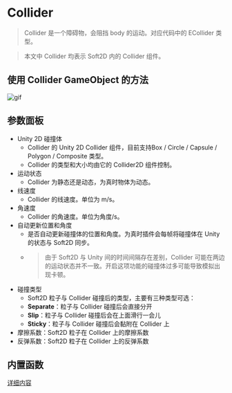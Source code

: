 # Collider

> Collider 是一个障碍物，会阻挡 body 的运动。对应代码中的 ECollider 类型。

> 本文中 Collider 均表示 Soft2D 内的 Collider 组件。

## 使用 Collider GameObject 的方法

![gif](../../GIFs/Collider.gif)

## 参数面板

- Unity 2D 碰撞体
  - Collider 的 Unity 2D Collider 组件，目前支持Box / Circle / Capsule / Polygon / Composite 类型。
  - Collider 的类型和大小均由它的 Collider2D 组件控制。
- 运动状态
  - Collider 为静态还是动态，为真时物体为动态。
- 线速度
  - Collider 的线速度。单位为 m/s。
- 角速度
  - Collider 的角速度。单位为角度/s。
- 自动更新位置和角度
  - 是否自动更新碰撞体的位置和角度。为真时插件会每帧将碰撞体在 Unity 的状态与 Soft2D 同步。
  - > 由于 Soft2D 与 Unity 间的时间间隔存在差别，Collider 可能在两边的运动状态并不一致。开启这项功能的碰撞体过多可能导致模拟出现卡顿。
- 碰撞类型
  - Soft2D 粒子与 Collider 碰撞后的类型，主要有三种类型可选：
  - **Separate**：粒子与 Collider 碰撞后会直接分开
  - **Slip**：粒子与 Collider 碰撞后会在上面滑行一会儿
  - **Sticky**：粒子与 Collider 碰撞后会黏附在 Collider 上
- 摩擦系数：Soft2D 粒子在 Collider 上的摩擦系数
- 反弹系数：Soft2D 粒子在 Collider 上的反弹系数

## 内置函数

[详细内容]()
